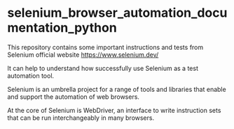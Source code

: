 # selenium_browser_automation_documentation_python

This repository contains some important instructions and tests from Selenium official website https://www.selenium.dev/

It can help to understand how successfully use Selenium as a test automation tool.

Selenium is an umbrella project for a range of tools and libraries that enable and support the automation of web browsers.

At the core of Selenium is WebDriver, an interface to write instruction sets that can be run interchangeably in many browsers.
